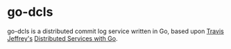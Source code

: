 # go-dcls

go-dcls is a distributed commit log service written in Go, based upon [Travis Jeffrey's](https://github.com/travisjeffery) [Distributed Services with Go](https://pragprog.com/titles/tjgo/distributed-services-with-go/).
